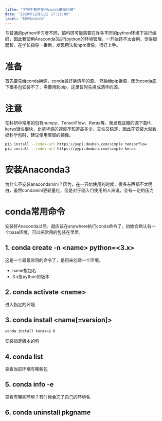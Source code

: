 ```yaml
---
title: "手把手教你使用conda来搞科研"
date: "2020年12月11日 17:21:09"
label: "科研&conda"
---
```


与普通的python学习者不同，搞科研可能需要在许多不同的python环境下进行编码，因此我使用Anaconda3进行python的环境管理，一开始还不太会用，觉得很弱智，在学长指导一番后，发现用法和npm很像，很好上手。

# 准备
首先要先给conda换源，conda最好换清华的源。
然后给pip换源，因为conda底下很多包安装不了，需要用到pip，这里暂时先换成清华的源。

# 注意

在科研中常用的包有numpy、TensorFlow、Keras等，我发现豆瓣的源下载tf、keras很快很快，比清华源的速度不知道高多少，又快又稳定，因此在安装大型数据科学包时，建议使用豆瓣的镜像。

```bash
pip install --index-url https://pypi.douban.com/simple tensorflow
pip install --index-url https://pypi.douban.com/simple keras
```


# 安装Anaconda3
为什么不安装anacondamini？因为，在一开始使用的时候，很多东西都不太明白，虽然condamini更轻量化，但是对于刚入门使用的人来说，会有一定的压力

# conda常用命令
安装好Anaconda以后，就应该在anywhere执行conda命令了，初始会默认有一个base环境，可以把常用的包装在里面。

## 1. conda create -n \<name> python=<3.x>
这是一个最最常用的命令了，是用来创建一个环境。

- name指包名
- 3.x指python的版本

## 2. conda activate <name\>
进入指定的环境

## 3. conda install <name[=version]>
```bash
conda install keras=2.0
```
安装指定版本的包

## 4. conda list
查看当前环境有哪些包

## 5. conda info -e
查看有哪些环境？有时候会忘了自己的环境名

## 6. conda uninstall pkgname